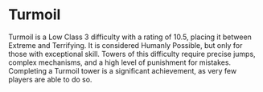 # Turmoil

Turmoil is a Low Class 3 difficulty with a rating of 10.5, placing it between Extreme and Terrifying. It is considered Humanly Possible, but only for those with exceptional skill. Towers of this difficulty require precise jumps, complex mechanisms, and a high level of punishment for mistakes. Completing a Turmoil tower is a significant achievement, as very few players are able to do so.